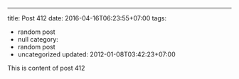 ---
title: Post 412
date: 2016-04-16T06:23:55+07:00
tags:
  - random post
  - null
category:
  - random post
  - uncategorized
updated: 2012-01-08T03:42:23+07:00

This is content of post 412